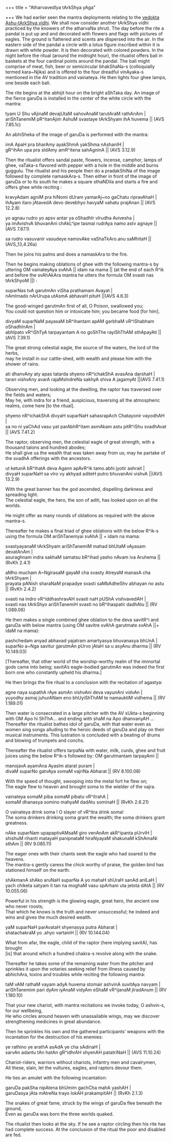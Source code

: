 +++
title = "AtharvavedIya tArkShya yAga"

+++
We had earlier seen the mantra deployments relating to the [vedokta
Ashu-tArkShya
vidhi](https://manasataramgini.wordpress.com/2007/08/19/veda-mantrokta-ashu-garuda-vidya/).
We shall now consider another tArkShya vidhi practiced by the knowers of
the atharvaNa shruti. The day before the rite a pandal is put up and and
decorated with flowers and flags with pictures of eagles. The ground is
flattened and scents are dispersed into the air. In the eastern side of
the pandal a circle with a lotus figure inscribed within it is drawn
with white powder. It is then decorated with colored powders. In the
night before the ritual (around the midnight hour), the ritualist offers
bali in baskets at the four cardinal points around the pandal. The bali
might comprise of meat, fish, beer or semicircular bhakShaNa-s
(colloquially termed kara\~Njika) and is offered to the four dreadful
vinAyaka-s mentioned in the AV tradition and vainateya. He then lights
four ghee lamps, one beside each bali.

The rite begins at the abhijit hour on the bright aShTaka day. An image
of the fierce garuDa is installed in the center of the white circle with
the mantra:

tyam U Shu vAjinaM devajUtaM sahovAnaM tarutAraM rathAnAm |  
ariShTanemiM pR^itanAjim AshuM svastaye tArkShyam ihA huvema || (AVS
7.85.1c)

An abhiSheka of the image of garuDa is performed with the mantra:

imA ApaH pra bharAmy ayakShmA yakShma nAshanIH |  
gR^ihAn upa pra sIdAmy amR^itena sahAgninA || (AVS 3.12.9)

Then the ritualist offers sandal paste, flowers, incense, camphor, lamps
of ghee, vaTaka-s flavored with pepper with a hole in the middle and
burns guggulu. The ritualist and his people then do a pradakShiNa of the
image followed by complete namaskAra-s. Then either in front of the
image of garuDa or to its south he makes a square sthaNDila and starts a
fire and offers ghee while reciting :

kravyAdam agniM pra hiNomi dUram yamarAj\~no gaChatu ripravAhaH |  
ihAyam itaro jAtavedA devo devebhyo havyaM vahatu prajAnan || (AVS
12.2.8)

yo agnau rudro yo apsv antar ya oShadhIr vIrudha Avivesha |  
ya imAvishvA bhuvanAni chAkL^ipe tasmai rudrAya namo astv agnaye || (AVS
7.87.1)

sa rudro vasuvanir vasudeye namovAke vaShaTkAro.anu saMhitaH ||
(AVS\_13,4.26a)

Then he joins his palms and does a namaskAra to the fire.

Then he begins making oblations of ghee with the following mantra-s by
uttering OM vainateyAya svAhA || idam na mama || (at the end of each
R^ik and before the svAhAkAra mantra he utters the formula OM svasti nas
tArkShyoM ||) :

suparNas tvA garutmAn viSha prathamam Avayat |  
nAmImado nArUrupa utAsmA abhavaH pituH ||(AVS 4.6.3)

The good-winged garutmAn first of all, O Poison, swallowed you;  
You could not question him or intoxicate him; you became food \[for
him\].

divyaM suparNaM payasaM bR^ihantam apAM garbhaM vR^iShabham oShadhInAm
|  
abhIpato vR^iShTyA tarpayantam A no goShThe rayiShThAM sthApayAti ||(AVS
7.39.1)

The great strong celestial eagle, the source of the waters, the lord of
the herbs,  
may he install in our cattle-shed, with wealth and please him with the
shower of rains.

ati dhanvAny aty apas tatarda shyeno nR^ichakShA avasAna darshaH |  
taran vishvAny avarA rajaMsIndreNa sakhyA shiva A jagamyAt ||(AVS
7.41.1)

Observing men, and looking at the dwelling, the raptor has traversed
over the fields and waters;  
May he, with indra for a friend, auspicious, traversing all the
atmospheric realms, come here \[to the ritual\].

shyeno nR^ichakShA divyaH suparNaH sahasrapAch Chatayonir vayodhAH |  
sa no ni yaChAd vasu yat parAbhR^itam asmAkam astu pitR^iShu svadhAvat
|| (AVS 7.41.2)

The raptor, observing men, the celestial eagle of great strength, with a
thousand talons and hundred abodes;  
He shall give us the wealth that was taken away from us; may he partake
of the svadhA offerings with the ancestors.

ut ketunA bR^ihatA deva Agann apAvR^ik tamo.abhi jyotir ashrait |  
divyaH suparNaH sa vIro vy akhyad aditeH putro bhuvanAni vishvA ||(AVS
13.2.9)

With the great banner has the god ascended, dispelling darkness and
spreading light.  
The celestial eagle, the hero, the son of aditi, has looked upon on all
the worlds.

He might offer as many rounds of oblations as required with the above
mantra-s.

Thereafter he makes a final triad of ghee oblations with the below
R^ik-s using the formula OM ariShTanemyai svAhA || + idam na mama:

svastyayanaM tArkShyam ariShTanemiM mahad bhUtaM vAyasam devatAnAm |  
asuraghnam indra sakhaM samatsu bR^ihad yasho nAvam iva Aruhema || (RvKh
2.4.1)

aMho mucham A\~NgirasaM gayaM cha svasty AtreyaM manasA cha tArkShyam
|  
prayata pANish sharaNaM prapadye svasti saMbAdheShv abhayan no astu ||
(RvKh 2.4.2)

svasti na indro vR^iddhashravAH svasti naH pUShA vishvavedAH |  
svasti nas tArkShyo ariShTanemiH svasti no bR^ihaspatir dadhAtu || (RV
1.089.06)

He then makes a single combined ghee oblation to the deva savitR^i and
garuDa with below mantra (using OM savitre svAhA garutmate svAhA ||+
idaM na mama):

pashchedam anyad abhavad yajatram amartyasya bhuvanasya bhUnA |  
suparNo a\~Nga savitur garutmAn pUrvo jAtaH sa u asyAnu dharma || (RV
10.149.03)

\[Thereafter, that other world of the worship-worthy realm of the
immortal gods came into being; savitA’s eagle-bodied garutmAn was indeed
the first born one who constantly upheld his dharma.\]

He then brings the fire ritual to a conclusion with the recitation of
agastya:

agne naya supathA rAye asmAn vishvAni deva vayunAni vidvAn |  
yuyodhy asmaj juhurANam eno bhUyiShThAM te namauktiM vidhema || (RV
1.189.01)

Then water is consecrated in a large pitcher with the AV sUkta-s
beginning with OM Apo hi ShThA… and ending with shaM na Apo dhanvanyAH …
Thereafter the ritualist bathes idol of garuDa, with that water even as
women sing songs alluding to the heroic deeds of garuDa and play on
their musical instruments. This lustration is concluded with a beating
of drums and blowing of trumpets and conchs.

Thereafter the ritualist offers tarpaNa with water, milk, curds, ghee
and fruit juices using the below R^ik-s followed by: OM garutmantam
tarpayAmi ||

manojavA ayamAna AyasIm atarat puram |  
divaM suparNo gatvAya somaM vajriNa Abharat || (RV 8.100.08)

With the speed of thought, swooping into the metal fort he flew on;  
The eagle flew to heaven and brought soma to the wielder of the vajra.

vainateya somaM piba somaM pibatu vR^itrahA |  
somaM dhanasya somino mahyaM dadAtu sominaH || (RvKh 2.6.21)

O vainateya drink soma \! O slayer of vR^itra drink soma\!  
The soma drinkers drinking soma grant the wealth; the soma drinkers
grant greatness.

nAke suparNam upapaptivAMsaM giro venAnAm akR^ipanta pUrvIH |  
shishuM rihanti matayaH panipnataM hiraNyayaM shakunaM kShAmaNi sthAm ||
(RV 9.085.11)

The eager ones with their chants seek the eagle who had soared to the
heavens.  
The mantra-s gently caress the chick worthy of praise, the golden bird
has stationed himself on the earth.

shAkmanA shAko aruNaH suparNa A yo mahaH shUraH sanAd anILaH |  
yach chiketa satyam it tan na moghaM vasu spArham uta jetota dAtA || (RV
10.055.06)

Powerful in his strength is the glowing eagle, great hero, the ancient
one who never roosts;  
That which he knows is the truth and never unsuccessful; he indeed and
wins and gives the much desired wealth.

yaM suparNaH parAvataH shyenasya putra Abharat |  
shatachakraM yo .ahyo vartaniH || (RV 10.144.04)

What from afar, the eagle, child of the raptor (here implying savitA),
has brought  
\[is\] that around which a hundred chakra-s revolve along with the
snake.

Thereafter he takes some of the remaining water from the pitcher and
sprinkles it upon the votaries seeking relief from illness caused by
abhichAra, toxins and troubles while reciting the following mantra:

taM vAM rathaM vayam adyA huvema stomair ashvinA suvitAya navyam |  
ariShTanemim pari dyAm iyAnaM vidyAm eShaM vR^ijanaM jIradAnum || (RV
1.180.10)

That your new chariot, with mantra recitations we invoke today, O
ashvin-s, for our wellbeing,  
He who circles around heaven with unassailable wings, may we discover
strengthening medicines in great abundance.

Then he sprinkles his own and the gathered participants’ weapons with
the incantation for the destruction of his enemies:

ye rathino ye arathA asAdA ye cha sAdinaH |  
sarvAn adantu tAn hatAn gR^idhrAH shyenAH patatriNaH || (AVS 11.10.24)

Chariot-riders, warriors without chariots, infantry men and
cavalrymen,  
All these, slain, let the vultures, eagles, and raptors devour them.

He ties an amulet with the following incantation:

garuDa pakSha nipAtena bhUmim gachCha mahA yashAH |  
garuDasya jAta mAtreNa trayo lokAH prakampitAH || (RvKh 2.1.3)

The snakes of great fame, struck by the wings of garuDa flee beneath the
ground,  
Even as garuDa was born the three worlds quaked.

The ritualist then looks at the sky. If he see a raptor circling then
his rite has had complete success. At the conclusion of the ritual the
poor and disabled are fed.
